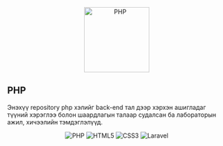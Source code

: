 

<div align="center">
    <a href="https://php.net">
        <img
            alt="PHP"
            src="https://www.php.net/images/logos/new-php-logo.svg"
            width="150">
    </a>
</div>

## PHP

Энэхүү repository php хэлийг back-end тал дээр хэрхэн ашигладаг түүний хэрэглээ болон шаардлагын талаар судалсан ба лабораторын ажил, хичээлийн тэмдэглэлүүд.

<div align = "center">

![PHP](https://img.shields.io/static/v1?style=for-the-badge&message=PHP&color=777BB4&logo=PHP&logoColor=FFFFFF&label=) ![HTML5](https://img.shields.io/static/v1?style=for-the-badge&message=HTML5&color=E34F26&logo=HTML5&logoColor=FFFFFF&label=) ![CSS3](https://img.shields.io/static/v1?style=for-the-badge&message=CSS3&color=1572B6&logo=CSS3&logoColor=FFFFFF&label=)
![Laravel](https://img.shields.io/static/v1?style=for-the-badge&message=Laravel&color=FF2D20&logo=Laravel&logoColor=FFFFFF&label=)
</div>


<!--START_SECTION:waka-->
<!--END_SECTION:waka-->